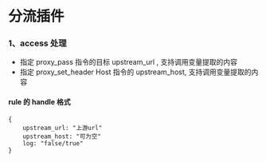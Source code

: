 # 分流插件

### 1、access 处理
- 指定 proxy_pass 指令的目标 upstream\_url , 支持调用变量提取的内容
- 指定 proxy\_set_header Host 指令的 upstream\_host, 支持调用变量提取的内容

#### rule 的 handle 格式
    {
    	upstream_url: "上游url"
    	upstream_host: "可为空"
    	log: "false/true"
    }

